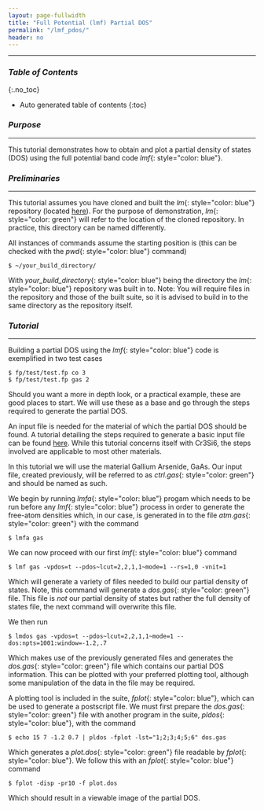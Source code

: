 ```yaml
---
layout: page-fullwidth
title: "Full Potential (lmf) Partial DOS"
permalink: "/lmf_pdos/"
header: no
---
```


____________________________________________________________

### _Table of Contents_
{:.no_toc}
*  Auto generated table of contents
{:toc} 

### _Purpose_
_____________________________________________________________
This tutorial demonstrates how to obtain and plot a partial density of states (DOS) using the full potential band code _lmf_{: style="color: blue"}.

### _Preliminaries_
_____________________________________________________________
This tutorial assumes you have cloned and built the _lm_{: style="color: blue"} repository (located [here](https://bitbucket.org/lmto/lm)). For the purpose of demonstration, _lm_{: style="color: green"} will refer to the location of the cloned repository. In practice, this directory can be named differently.

All instances of commands assume the starting position is (this can be checked with the _pwd_{: style="color: blue"} command)

    $ ~/your_build_directory/

With _your\_build\_directory_{: style="color: blue"} being the directory the _lm_{: style="color: blue"} repository was built in to. Note: You will require files in the repository and those of the built suite, so it is advised to build in to the same directory as the repository itself.

### _Tutorial_
_____________________________________________________________
Building a partial DOS using the _lmf_{: style="color: blue"} code is exemplified in two test cases

    $ fp/test/test.fp co 3
	$ fp/test/test.fp gas 2

Should you want a more in depth look, or a practical example, these are good places to start. We will use these as a base and go through the steps required to generate the partial DOS.   

An input file is needed for the material of which the partial DOS should be found. A tutorial detailing the steps required to generate a basic input file can be found [here](https://lordcephei.github.io/asa_inputfile/). While this tutorial concerns itself with Cr3Si6, the steps involved are applicable to most other materials.   

In this tutorial we will use the material Gallium Arsenide, GaAs. Our input file, created previously, will be referred to as _ctrl.gas_{: style="color: green"} and should be named as such.

We begin by running _lmfa_{: style="color: blue"} progam which needs to be run before any _lmf_{: style="color: blue"} process in order to generate the free-atom densities which, in our case, is generated in to the file _atm.gas_{: style="color: green"} with the command

    $ lmfa gas

We can now proceed with our first _lmf_{: style="color: blue"} command

    $ lmf gas -vpdos=t --pdos~lcut=2,2,1,1~mode=1 --rs=1,0 -vnit=1

Which will generate a variety of files needed to build our partial density of states. Note, this command will generate a _dos.gas_{: style="color: green"} file. This file is _not_ our partial density of states but rather the full density of states file, the next command will overwrite this file.

We then run

    $ lmdos gas -vpdos=t --pdos~lcut=2,2,1,1~mode=1 --dos:npts=1001:window=-1.2,.7

Which makes use of the previously generated files and generates the _dos.gas_{: style="color: green"} file which contains our partial DOS information. This can be plotted with your preferred plotting tool, although some manipulation of the data in the file may be required.   

A plotting tool is included in the suite, _fplot_{: style="color: blue"}, which can be used to generate a postscript file. We must first prepare the _dos.gas_{: style="color: green"} file with another program in the suite, _pldos_{: style="color: blue"}, with the command

    $ echo 15 7 -1.2 0.7 | pldos -fplot -lst="1;2;3;4;5;6" dos.gas

Which generates a _plot.dos_{: style="color: green"} file readable by _fplot_{: style="color: blue"}. We follow this with an _fplot_{: style="color: blue"} command

    $ fplot -disp -pr10 -f plot.dos

Which should result in a viewable image of the partial DOS.